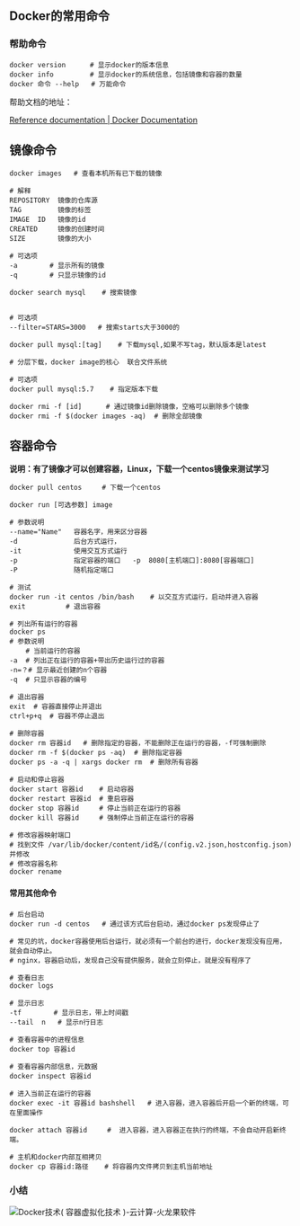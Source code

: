 ## Docker的常用命令

### 帮助命令

```shell
docker version      # 显示docker的版本信息
docker info         # 显示docker的系统信息，包括镜像和容器的数量
docker 命令 --help   # 万能命令
```

帮助文档的地址：

[Reference documentation | Docker Documentation](https://docs.docker.com/reference/)

## 镜像命令

```shell
docker images   # 查看本机所有已下载的镜像

# 解释
REPOSITORY  镜像的仓库源
TAG         镜像的标签
IMAGE  ID   镜像的id
CREATED     镜像的创建时间
SIZE        镜像的大小

# 可选项
-a        # 显示所有的镜像
-q        # 只显示镜像的id
```

```shell
docker search mysql    # 搜索镜像


# 可选项
--filter=STARS=3000   # 搜索starts大于3000的

```

```shell
docker pull mysql:[tag]    # 下载mysql,如果不写tag，默认版本是latest

# 分层下载，docker image的核心  联合文件系统

# 可选项
docker pull mysql:5.7    # 指定版本下载
```

```shell
docker rmi -f [id]      # 通过镜像id删除镜像，空格可以删除多个镜像
docker rmi -f $(docker images -aq)  # 删除全部镜像
```



## 容器命令

**说明：有了镜像才可以创建容器，Linux，下载一个centos镜像来测试学习**

```shell
docker pull centos     # 下载一个centos
```



```shell
docker run [可选参数] image

# 参数说明
--name="Name"   容器名字，用来区分容器
-d              后台方式运行，
-it             使用交互方式运行
-p              指定容器的端口   -p  8080[主机端口]:8080[容器端口]
-P              随机指定端口

# 测试
docker run -it centos /bin/bash    # 以交互方式运行，启动并进入容器
exit          # 退出容器

# 列出所有运行的容器
docker ps
# 参数说明
    # 当前运行的容器
-a  # 列出正在运行的容器+带出历史运行过的容器
-n=？# 显示最近创建的n个容器
-q  # 只显示容器的编号
```

```shell
# 退出容器
exit  # 容器直接停止并退出
ctrl+p+q  # 容器不停止退出
```

```shell
# 删除容器
docker rm 容器id   # 删除指定的容器，不能删除正在运行的容器，-f可强制删除
docker rm -f $(docker ps -aq)  # 删除指定容器
docker ps -a -q | xargs docker rm  # 删除所有容器
```

```shell
# 启动和停止容器
docker start 容器id    # 启动容器
docker restart 容器id  # 重启容器 
docker stop 容器id     # 停止当前正在运行的容器
docker kill 容器id     # 强制停止当前正在运行的容器
```

```shell
# 修改容器映射端口
# 找到文件 /var/lib/docker/content/id名/(config.v2.json,hostconfig.json)并修改
# 修改容器名称
docker rename
```



#### 常用其他命令

```shell
# 后台启动
docker run -d centos   # 通过该方式后台启动，通过docker ps发现停止了

# 常见的坑，docker容器使用后台运行，就必须有一个前台的进行，docker发现没有应用，就会自动停止。
# nginx，容器启动后，发现自己没有提供服务，就会立刻停止，就是没有程序了
```

```shell
# 查看日志
docker logs

# 显示日志
-tf        # 显示日志，带上时间戳
--tail  n   # 显示n行日志 
```

```shell
# 查看容器中的进程信息
docker top 容器id   
```

```shell
# 查看容器内部信息，元数据
docker inspect 容器id
```

```shell
# 进入当前正在运行的容器
docker exec -it 容器id bashshell   # 进入容器，进入容器后开启一个新的终端，可在里面操作

docker attach 容器id     #  进入容器，进入容器正在执行的终端，不会自动开启新终端。

```

```shell
# 主机和docker内部互相拷贝
docker cp 容器id:路径    # 将容器内文件拷贝到主机当前地址
```



### 小结

![Docker技术( 容器虚拟化技术 )-云计算-火龙果软件](https://ts1.cn.mm.bing.net/th/id/R-C.da128e7d249204ab348c12bd3cb89d43?rik=i%2f0w6e0%2bWfyMVA&riu=http%3a%2f%2fwww.uml.org.cn%2fyunjisuan%2fimages%2f2019102918.png&ehk=X8dgvhwZCKhqnqp0hoYBzGhzAOqI7k5Iatm84%2fXSYIk%3d&risl=&pid=ImgRaw&r=0)















